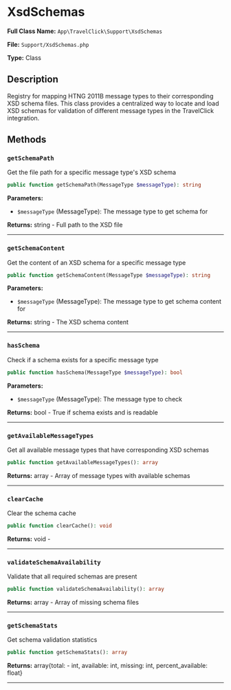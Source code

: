 # XsdSchemas

**Full Class Name:** `App\TravelClick\Support\XsdSchemas`

**File:** `Support/XsdSchemas.php`

**Type:** Class

## Description

Registry for mapping HTNG 2011B message types to their corresponding XSD schema files.
This class provides a centralized way to locate and load XSD schemas for validation
of different message types in the TravelClick integration.

## Methods

### `getSchemaPath`

Get the file path for a specific message type's XSD schema

```php
public function getSchemaPath(MessageType $messageType): string
```

**Parameters:**

- `$messageType` (MessageType): The message type to get schema for

**Returns:** string - Full path to the XSD file

---

### `getSchemaContent`

Get the content of an XSD schema for a specific message type

```php
public function getSchemaContent(MessageType $messageType): string
```

**Parameters:**

- `$messageType` (MessageType): The message type to get schema content for

**Returns:** string - The XSD schema content

---

### `hasSchema`

Check if a schema exists for a specific message type

```php
public function hasSchema(MessageType $messageType): bool
```

**Parameters:**

- `$messageType` (MessageType): The message type to check

**Returns:** bool - True if schema exists and is readable

---

### `getAvailableMessageTypes`

Get all available message types that have corresponding XSD schemas

```php
public function getAvailableMessageTypes(): array
```

**Returns:** array<MessageType> - Array of message types with available schemas

---

### `clearCache`

Clear the schema cache

```php
public function clearCache(): void
```

**Returns:** void - 

---

### `validateSchemaAvailability`

Validate that all required schemas are present

```php
public function validateSchemaAvailability(): array
```

**Returns:** array<string> - Array of missing schema files

---

### `getSchemaStats`

Get schema validation statistics

```php
public function getSchemaStats(): array
```

**Returns:** array{total: - int, available: int, missing: int, percent_available: float}

---

